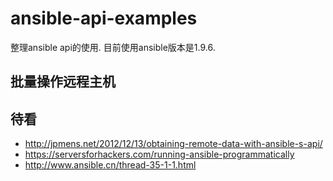 # ansible-api-examples
整理ansible api的使用.  目前使用ansible版本是1.9.6.


## 批量操作远程主机

## 待看
- http://jpmens.net/2012/12/13/obtaining-remote-data-with-ansible-s-api/
- https://serversforhackers.com/running-ansible-programmatically
- http://www.ansible.cn/thread-35-1-1.html
